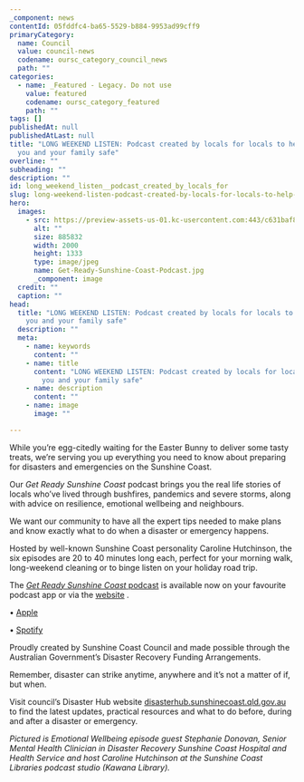 ```yaml
---
_component: news
contentId: 05fddfc4-ba65-5529-b884-9953ad99cff9
primaryCategory:
  name: Council
  value: council-news
  codename: oursc_category_council_news
  path: ""
categories:
  - name: _Featured - Legacy. Do not use
    value: featured
    codename: oursc_category_featured
    path: ""
tags: []
publishedAt: null
publishedAtLast: null
title: "LONG WEEKEND LISTEN: Podcast created by locals for locals to help keep
  you and your family safe"
overline: ""
subheading: ""
description: ""
id: long_weekend_listen__podcast_created_by_locals_for
slug: long-weekend-listen-podcast-created-by-locals-for-locals-to-help-keep-you-and-your-family-safe
hero:
  images:
    - src: https://preview-assets-us-01.kc-usercontent.com:443/c631baf8-1b46-001f-580c-d0001b68b4a8/6b795ea8-712e-4e41-b2eb-aef2baa07206/Get-Ready-Sunshine-Coast-Podcast.jpg
      alt: ""
      size: 885832
      width: 2000
      height: 1333
      type: image/jpeg
      name: Get-Ready-Sunshine-Coast-Podcast.jpg
      _component: image
  credit: ""
  caption: ""
head:
  title: "LONG WEEKEND LISTEN: Podcast created by locals for locals to help keep
    you and your family safe"
  description: ""
  meta:
    - name: keywords
      content: ""
    - name: title
      content: "LONG WEEKEND LISTEN: Podcast created by locals for locals to help keep
        you and your family safe"
    - name: description
      content: ""
    - name: image
      image: ""

---
```

While you’re egg-citedly waiting for the Easter Bunny to deliver some tasty treats, we’re serving you up everything you need to know about preparing for disasters and emergencies on the Sunshine Coast.

Our *Get Ready Sunshine Coast* podcast brings you the real life stories of locals who’ve lived through bushfires, pandemics and severe storms, along with advice on resilience, emotional wellbeing and neighbours.

We want our community to have all the expert tips needed to make plans and know exactly what to do when a disaster or emergency happens.

Hosted by well-known Sunshine Coast personality Caroline Hutchinson, the six episodes are 20 to 40 minutes long each, perfect for your morning walk, long-weekend cleaning or to binge listen on your holiday road trip.

The [*Get Ready Sunshine Coast* podcast](https://oursc.com.au/community/get-ready-sunshine-coast-podcast)
&#x20;is available now on your favourite podcast app or via the [website](https://oursc.com.au/community/get-ready-sunshine-coast-podcast)
.

• [Apple](https://podcasts.apple.com/au/podcast/get-ready-sunshine-coast/id1587824618)


• [Spotify](https://open.spotify.com/show/1NmNXbUOX32lz1XCNfFl3i?si=bv3MN7DNRqCHjT3oZbFxqA&dl_branch=1)


Proudly created by Sunshine Coast Council and made possible through the Australian Government’s Disaster Recovery Funding Arrangements.

Remember, disaster can strike anytime, anywhere and it’s not a matter of if, but when.

Visit council’s Disaster Hub website [disasterhub.sunshinecoast.qld.gov.au](https://disasterhub.sunshinecoast.qld.gov.au/#Dashboard)
&#x20;to find the latest updates, practical resources and what to do before, during and after a disaster or emergency.

*Pictured is Emotional Wellbeing episode guest Stephanie Donovan, Senior Mental Health Clinician in Disaster Recovery Sunshine Coast Hospital and Health Service and host Caroline Hutchinson at the Sunshine Coast Libraries podcast studio (Kawana Library).*
